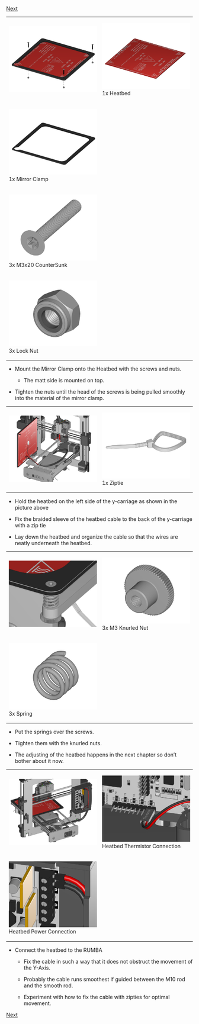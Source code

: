 [Next](https://github.com/laydrop/i3-Berlin/wiki/Section-5-Calibration)

<table>
<colgroup>
<col width="50%" />
<col width="50%" />
</colgroup>
<tbody>
<tr class="odd">
<td align="left"><p><img src="media/Section_4_0041.png" alt="media/Section_4_0041.png" /></p></td>
<td align="left"><p><img src="media/Section_1_0007.png" alt="media/Section_1_0007.png" /><br />
 1x Heatbed</p></td>
</tr>
<tr class="even">
<td align="left"><p><img src="media/Section_1_0148.png" alt="media/Section_1_0148.png" /><br />
 1x Mirror Clamp</p></td>
</tr>
<tr class="odd">
<td align="left"><p><img src="media/Section_1_0021.png" alt="media/Section_1_0021.png" /><br />
 3x M3x20 CounterSunk</p></td>
</tr>
<tr class="even">
<td align="left"><p><img src="media/Section_1_0026.png" alt="media/Section_1_0026.png" /><br />
 3x Lock Nut</p></td>
</tr>
</tbody>
</table>

-   Mount the Mirror Clamp onto the Heatbed with the screws and nuts.

    -   The matt side is mounted on top.

-   Tighten the nuts until the head of the screws is being pulled smoothly into the material of the mirror clamp.

<table>
<colgroup>
<col width="50%" />
<col width="50%" />
</colgroup>
<tbody>
<tr class="odd">
<td align="left"><p><img src="media/Section_4_0042.png" alt="media/Section_4_0042.png" /></p></td>
<td align="left"><p><img src="media/Section_1_0041.png" alt="media/Section_1_0041.png" /><br />
 1x Ziptie</p></td>
</tr>
</tbody>
</table>

-   Hold the heatbed on the left side of the y-carriage as shown in the picture above

-   Fix the braided sleeve of the heatbed cable to the back of the y-carriage with a zip tie

-   Lay down the heatbed and organize the cable so that the wires are neatly underneath the heatbed.

<table>
<colgroup>
<col width="50%" />
<col width="50%" />
</colgroup>
<tbody>
<tr class="odd">
<td align="left"><p><img src="media/Section_4_0043.png" alt="media/Section_4_0043.png" /></p></td>
<td align="left"><p><img src="media/Section_1_0147.png" alt="media/Section_1_0147.png" /><br />
 3x M3 Knurled Nut</p></td>
</tr>
<tr class="even">
<td align="left"><p><img src="media/Section_1_0146.png" alt="media/Section_1_0146.png" /><br />
 3x Spring</p></td>
</tr>
</tbody>
</table>

-   Put the springs over the screws.

-   Tighten them with the knurled nuts.

-   The adjusting of the heatbed happens in the next chapter so don’t bother about it now.

<table>
<colgroup>
<col width="50%" />
<col width="50%" />
</colgroup>
<tbody>
<tr class="odd">
<td align="left"><p><img src="media/Section_4_0044.png" alt="media/Section_4_0044.png" /></p></td>
<td align="left"><p><img src="media/Section_4_0045.png" alt="media/Section_4_0045.png" /><br />
 Heatbed Thermistor Connection</p></td>
</tr>
<tr class="even">
<td align="left"><p><img src="media/Section_4_0046.png" alt="media/Section_4_0046.png" /><br />
 Heatbed Power Connection</p></td>
</tr>
</tbody>
</table>

-   Connect the heatbed to the RUMBA

    -   Fix the cable in such a way that it does not obstruct the movement of the Y-Axis.

    -   Probably the cable runs smoothest if guided between the M10 rod and the smooth rod.

    -   Experiment with how to fix the cable with zipties for optimal movement.

[Next](https://github.com/laydrop/i3-Berlin/wiki/Section-5-Calibration)
